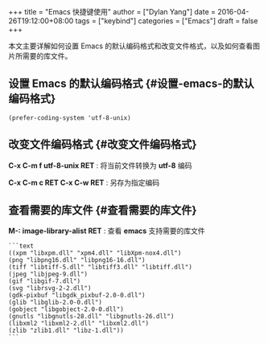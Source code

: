 +++
title = "Emacs 快捷键使用"
author = ["Dylan Yang"]
date = 2016-04-26T19:12:00+08:00
tags = ["keybind"]
categories = ["Emacs"]
draft = false
+++

本文主要详解如何设置 Emacs 的默认编码格式和改变文件格式，以及如何查看图片所需要的库文件。


## 设置 Emacs 的默认编码格式 {#设置-emacs-的默认编码格式}

```emacs-lisp
(prefer-coding-system 'utf-8-unix)
```


## 改变文件编码格式 {#改变文件编码格式}

**C-x C-m f utf-8-unix RET**
: 将当前文件转换为 **utf-8** 编码

**C-x C-m c RET C-x C-w RET**
: 另存为指定编码


## 查看需要的库文件 {#查看需要的库文件}

**M-: image-library-alist RET**
: 查看 **emacs** 支持需要的库文件

    ```text
    ((xpm "libxpm.dll" "xpm4.dll" "libXpm-nox4.dll")
    (png "libpng16.dll" "libpng16-16.dll")
    (tiff "libtiff-5.dll" "libtiff3.dll" "libtiff.dll")
    (jpeg "libjpeg-9.dll")
    (gif "libgif-7.dll")
    (svg "librsvg-2-2.dll")
    (gdk-pixbuf "libgdk_pixbuf-2.0-0.dll")
    (glib "libglib-2.0-0.dll")
    (gobject "libgobject-2.0-0.dll")
    (gnutls "libgnutls-28.dll" "libgnutls-26.dll")
    (libxml2 "libxml2-2.dll" "libxml2.dll")
    (zlib "zlib1.dll" "libz-1.dll"))
    ```
